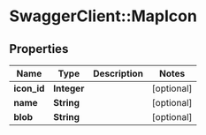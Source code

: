 # SwaggerClient::MapIcon

## Properties
Name | Type | Description | Notes
------------ | ------------- | ------------- | -------------
**icon_id** | **Integer** |  | [optional] 
**name** | **String** |  | [optional] 
**blob** | **String** |  | [optional] 

